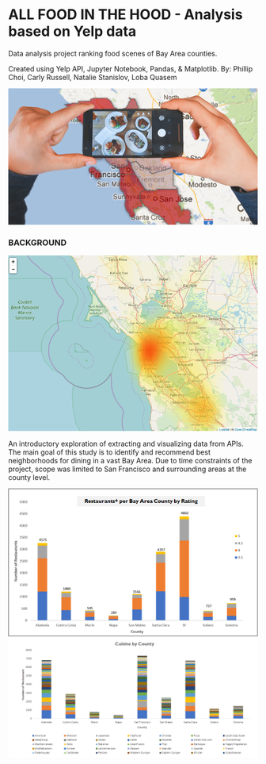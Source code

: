 # ALL FOOD IN THE HOOD - Analysis based on Yelp data

Data analysis project ranking food scenes of Bay Area counties.

Created using Yelp API, Jupyter Notebook, Pandas, & Matplotlib.
By: Phillip Choi, Carly Russell, Natalie Stanislov, Loba Quasem

![intro](Resources/Images/foodinthehood.png)

### BACKGROUND

![heatmap](Resources/API_Calls/scrapped/4/Resources/Images/heatmaps/count_per_coord_yellow.png)

An introductory exploration of extracting and visualizing data from APIs. The main goal of this study is to identify and recommend best neighborhoods for dining in a vast Bay Area. Due to time constraints of the project, scope was limited to San Francisco and surrounding areas at the county level.

![rating](Resources/Images/rating.png)
![cuisine](Resources/Images/cuisine.png)
